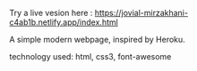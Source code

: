 Try a live vesion here : https://jovial-mirzakhani-c4ab1b.netlify.app/index.html

A simple modern webpage, inspired by Heroku.

technology used: html, css3, font-awesome
